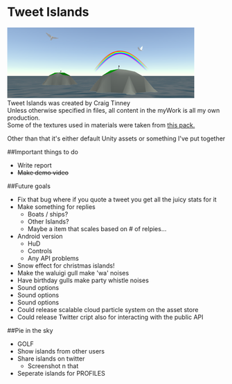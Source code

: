 # Tweet Islands
![alt tag](https://raw.githubusercontent.com/GibletsofJesus/Twitter-proj/master/TwitterIsland/Assets/myWork/textures/banner.png)<br>
Tweet Islands was created by Craig Tinney<br>
Unless otherwise specified in files, all content in the myWork is all my own production.<br>
Some of the textures used in materials were taken from [this pack.](
https://www.assetstore.unity3d.com/en/#!/content/19242)

Other than that it's either default Unity assets or something I've put together

##Important things to do

- Write report
- ~~Make demo video~~

##Future goals

- Fix that bug where if you quote a tweet you get all the juicy stats for it
- Make something for replies
	- Boats / ships?
	- Other Islands?
	- Maybe a item that scales based on # of relpies...
- Android version
	- HuD
	- Controls
	- Any API problems
- Snow effect for christmas islands!
- Make the waluigi gull make 'wa' noises
- Have birthday gulls make party whistle noises
- Sound options
- Sound options
- Sound options
- Could release scalable cloud particle system on the asset store
- Could release Twitter cript also for interacting with the public API

##Pie in the sky

- GOLF
- Show islands from other users
- Share islands on twitter
	- Screenshot n that
- Seperate islands for PROFILES
